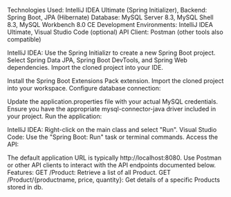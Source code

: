 Technologies Used: IntelliJ IDEA Ultimate (Spring Initializer), 
Backend: Spring Boot, JPA (Hibernate)
Database:  MySQL Server 8.3, MySQL Shell 8.3, MySQL Workbench 8.0 CE
Development Environments: IntelliJ IDEA Ultimate, Visual Studio Code (optional)
API Client: Postman (other tools also compatible)

IntelliJ IDEA:
Use the Spring Initializr to create a new Spring Boot project.
Select Spring Data JPA, Spring Boot DevTools, and Spring Web dependencies.
Import the cloned project into your IDE.

Install the Spring Boot Extensions Pack extension.
Import the cloned project into your workspace.
 Configure database connection:

Update the application.properties file with your actual MySQL credentials.
Ensure you have the appropriate mysql-connector-java driver included in your project.
Run the application:

IntelliJ IDEA: Right-click on the main class and select "Run".
Visual Studio Code: Use the "Spring Boot: Run" task or terminal commands.
Access the API:

The default application URL is typically http://localhost:8080.
Use Postman or other API clients to interact with the API endpoints documented below.
Features:
GET /Product: Retrieve a list of all Product.
GET /Product/{productname, price, quantity}: Get details of a specific Products stored in db.

